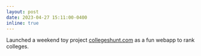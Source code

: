 ```yaml
---
layout: post
date: 2023-04-27 15:11:00-0400
inline: true
---
```

Launched a weekend toy project [collegeshunt.com](https://collegeshunt.com) as a fun webapp to rank colleges.
